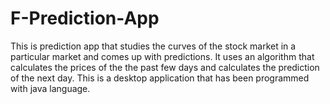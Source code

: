 # F-Prediction-App
This is prediction app that studies the curves of the stock market in a particular market and comes up with predictions. It uses an algorithm that calculates the prices of the the past few days and calculates the prediction of the next day. This is a desktop application that has been programmed with java language.
